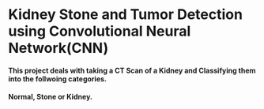 # Kidney Stone and Tumor Detection using Convolutional Neural Network(CNN)
#### This project deals with taking a CT Scan of a Kidney and Classifying them into the follwoing categories.
#### Normal, Stone or Kidney.